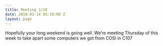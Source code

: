```yaml
---
title: Meeting 1/18
date: 2018-01-14 05:10:00 Z
layout: page
---
```


Hopefully your long weekend is going well. We’re meeting Thursday of this week to take apart some computers we got from COSI in C107
